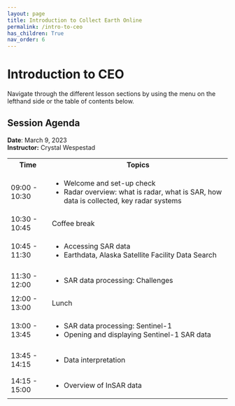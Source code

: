 ```yaml
---
layout: page
title: Introduction to Collect Earth Online
permalink: /intro-to-ceo
has_children: True
nav_order: 6
---
```


# Introduction to CEO

Navigate through the different lesson sections by using the menu on the lefthand side or the table of contents below.

## Session Agenda

**Date**: March 9, 2023  
**Instructor:** Crystal Wespestad

<table>
  <tbody>
    <tr>
      <th align="center">Time</th>
      <th align="center">Topics</th>
    </tr>
    <tr>
      <td>09:00 - 10:30</td>
      <td>
        <ul>
            <li>Welcome and set-up check</li>
            <li>Radar overview: what is radar, what is SAR, how data is collected, key radar systems</li>
         </ul>
      </td>
    </tr>
    <tr>
      <td>10:30 - 10:45</td>
      <td>Coffee break</td>
    </tr>
    <tr>
      <td>10:45 - 11:30</td>
      <td>
        <ul>
            <li>Accessing SAR data</li>
            <li>Earthdata, Alaska Satellite Facility Data Search</li>
          </ul>
      </td>
    </tr>
    <tr>
      <td>11:30 - 12:00</td>
      <td>
        <ul>
            <li>SAR data processing: Challenges</li>
          </ul>
      </td>
    </tr>
     <tr>
      <td>12:00 - 13:00</td>
      <td>Lunch</td>
    </tr>
    <tr>
      <td>13:00 - 13:45</td>
      <td>
        <ul>
            <li>SAR data processing: Sentinel-1</li>
            <li>Opening and displaying Sentinel-1 SAR data</li>
          </ul>
      </td>
    </tr>
    <tr>
      <td>13:45 - 14:15</td>
      <td>
        <ul>
            <li>Data interpretation</li>
          </ul>
      </td>
    </tr>
     <tr>
      <td>14:15 - 15:00</td>
      <td>
        <ul>
            <li>Overview of InSAR data</li>
          </ul>
      </td>
    </tr>
  </tbody>
</table>